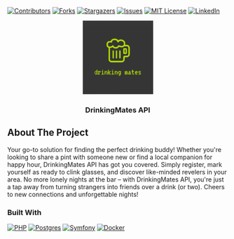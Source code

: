 <!-- PROJECT SHIELDS -->
[![Contributors](https://img.shields.io/github/contributors/msobin/drink-mate.svg?style=for-the-badge)](https://github.com/msobin/drink-mate/graphs/contributors)
[![Forks](https://img.shields.io/github/forks/msobin/drink-mate.svg?style=for-the-badge)](https://github.com/msobin/drink-mate/network/members)
[![Stargazers](https://img.shields.io/github/stars/msobin/drink-mate.svg?style=for-the-badge)](https://github.com/msobin/drink-mate/stargazers)
[![Issues](https://img.shields.io/github/issues/msobin/drink-mate.svg?style=for-the-badge)](https://img.shields.io/github/issues/msobin/drink-mate.svg?style=for-the-badge)
[![MIT License](https://img.shields.io/github/license/msobin/drink-mate.svg?style=for-the-badge)]( https://github.com/msobin/drink-mate/blob/master/LICENSE.txt)
[![LinkedIn](https://img.shields.io/badge/linkedin-%230077B5.svg?style=for-the-badge&logo=linkedin&logoColor=white)](https://linkedin.com/in/maximsobin)

<!-- PROJECT LOGO -->
<div align="center">
  <a href="https://github.com/msobin/drink-mate">
    <img src="images/logo.png" alt="Logo" width="161" height="168">
  </a>

<h3 align="center">DrinkingMates API</h3>
</div>

<!-- ABOUT THE PROJECT -->
## About The Project
Your go-to solution for finding the perfect drinking buddy!
Whether you're looking to share a pint with someone new or find a local companion for happy hour, DrinkingMates API has got you covered.
Simply register, mark yourself as ready to clink glasses, and discover like-minded revelers in your area.
No more lonely nights at the bar – with DrinkingMates API, you're just a tap away from turning strangers into friends over a drink (or two).
Cheers to new connections and unforgettable nights!

### Built With
[![PHP](https://img.shields.io/badge/php-%23777BB4.svg?style=for-the-badge&logo=php&logoColor=white)](http://php.net/)
[![Postgres](https://img.shields.io/badge/postgres-%23316192.svg?style=for-the-badge&logo=postgresql&logoColor=white)](https://www.postgresql.org/)
[![Symfony](https://img.shields.io/badge/symfony-%23000000.svg?style=for-the-badge&logo=symfony&logoColor=white)](https://symfony.com/)
[![Docker](https://img.shields.io/badge/docker-%230db7ed.svg?style=for-the-badge&logo=docker&logoColor=white)](https://www.docker.com/)

